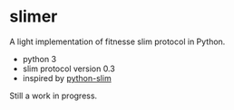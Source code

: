 # slimer

A light implementation of fitnesse slim protocol in Python.

- python 3
- slim protocol version 0.3
- inspired by [python-slim](https://github.com/epronk/python-slim)

Still a work in progress.
